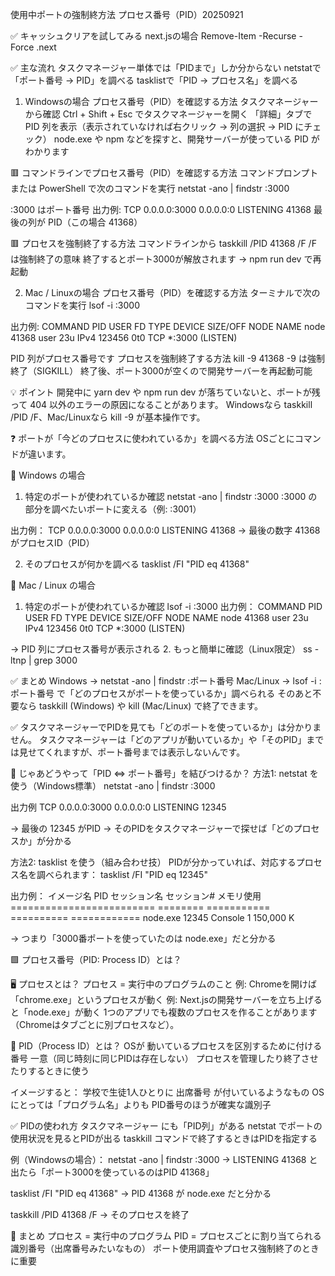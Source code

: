  使用中ポートの強制終方法 プロセス番号（PID）20250921

✅ キャッシュクリアを試してみる next.jsの場合
Remove-Item -Recurse -Force .next

✅ 主な流れ
タスクマネージャー単体では「PIDまで」しか分からない
netstatで「ポート番号 → PID」を調べる
tasklistで「PID → プロセス名」を調べる


1. Windowsの場合
プロセス番号（PID）を確認する方法
タスクマネージャーから確認
Ctrl + Shift + Esc でタスクマネージャーを開く
「詳細」タブで PID 列を表示（表示されていなければ右クリック → 列の選択 → PID にチェック）
node.exe や npm などを探すと、開発サーバーが使っている PID がわかります

🟥 コマンドラインでプロセス番号（PID）を確認する方法
コマンドプロンプトまたは PowerShell で次のコマンドを実行
netstat -ano | findstr :3000

:3000 はポート番号
出力例:
TCP    0.0.0.0:3000      0.0.0.0:0       LISTENING       41368
最後の列が PID（この場合 41368）

🟥 プロセスを強制終了する方法
コマンドラインから
taskkill /PID 41368 /F
/F は強制終了の意味
終了するとポート3000が解放されます
→ npm run dev で再起動

2. Mac / Linuxの場合
プロセス番号（PID）を確認する方法
ターミナルで次のコマンドを実行
lsof -i :3000

出力例:
COMMAND   PID USER   FD   TYPE DEVICE SIZE/OFF NODE NAME
node      41368 user   23u  IPv4 123456      0t0  TCP *:3000 (LISTEN)

PID 列がプロセス番号です
プロセスを強制終了する方法
kill -9 41368
-9 は強制終了（SIGKILL）
終了後、ポート3000が空くので開発サーバーを再起動可能

💡 ポイント
開発中に yarn dev や npm run dev が落ちていないと、ポートが残って 404 以外のエラーの原因になることがあります。
Windowsなら taskkill /PID <PID> /F、Mac/Linuxなら kill -9 <PID> が基本操作です。




❓ ポートが「今どのプロセスに使われているか」を調べる方法
OSごとにコマンドが違います。

🔎 Windows の場合
1. 特定のポートが使われているか確認
netstat -ano | findstr :3000
:3000 の部分を調べたいポートに変える（例: :3001）

出力例：
TCP    0.0.0.0:3000     0.0.0.0:0    LISTENING    41368
→ 最後の数字 41368 がプロセスID（PID）

2. そのプロセスが何かを調べる
tasklist /FI "PID eq 41368"

🔎 Mac / Linux の場合
1. 特定のポートが使われているか確認
lsof -i :3000
出力例：
COMMAND   PID USER   FD   TYPE DEVICE SIZE/OFF NODE NAME
node    41368 user   23u  IPv4 123456      0t0  TCP *:3000 (LISTEN)

→ PID 列にプロセス番号が表示される
2. もっと簡単に確認（Linux限定）
ss -ltnp | grep 3000

✅ まとめ
Windows → netstat -ano | findstr :ポート番号
Mac/Linux → lsof -i :ポート番号
で「どのプロセスがポートを使っているか」調べられる
そのあと不要なら taskkill (Windows) や kill (Mac/Linux) で終了できます。


✅ タスクマネージャーでPIDを見ても「どのポートを使っているか」は分かりません。
タスクマネージャーは「どのアプリが動いているか」や「そのPID」までは見せてくれますが、ポート番号までは表示しないんです。

🔎 じゃあどうやって「PID ⇔ ポート番号」を結びつけるか？
方法1: netstat を使う（Windows標準）
netstat -ano | findstr :3000

出力例
TCP    0.0.0.0:3000    0.0.0.0:0    LISTENING    12345

→ 最後の 12345 がPID
→ そのPIDをタスクマネージャーで探せば「どのプロセスか」が分かる

方法2: tasklist を使う（組み合わせ技）
PIDが分かっていれば、対応するプロセス名を調べられます：
tasklist /FI "PID eq 12345"

出力例：
イメージ名                     PID セッション名 セッション# メモリ使用
========================= ======== =========== ========== ============
node.exe                    12345 Console       1        150,000 K

→ つまり「3000番ポートを使っていたのは node.exe」だと分かる


🟩 プロセス番号（PID: Process ID）とは？

🖥 プロセスとは？
プロセス = 実行中のプログラムのこと
例: Chromeを開けば「chrome.exe」というプロセスが動く
例: Next.jsの開発サーバーを立ち上げると「node.exe」が動く
1つのアプリでも複数のプロセスを作ることがあります（Chromeはタブごとに別プロセスなど）。

🔢 PID（Process ID）とは？
OSが 動いているプロセスを区別するために付ける番号
一意（同じ時刻に同じPIDは存在しない）
プロセスを管理したり終了させたりするときに使う

イメージすると：
学校で生徒1人ひとりに 出席番号 が付いているようなもの
OSにとっては「プログラム名」よりも PID番号のほうが確実な識別子

✅ PIDの使われ方
タスクマネージャー にも「PID列」がある
netstat でポートの使用状況を見るとPIDが出る
taskkill コマンドで終了するときはPIDを指定する

例（Windowsの場合）：
netstat -ano | findstr :3000
→ LISTENING 41368 と出たら「ポート3000を使っているのはPID 41368」

tasklist /FI "PID eq 41368"
→ PID 41368 が node.exe だと分かる

taskkill /PID 41368 /F
→ そのプロセスを終了

📝 まとめ
プロセス = 実行中のプログラム
PID = プロセスごとに割り当てられる識別番号（出席番号みたいなもの）
ポート使用調査やプロセス強制終了のときに重要